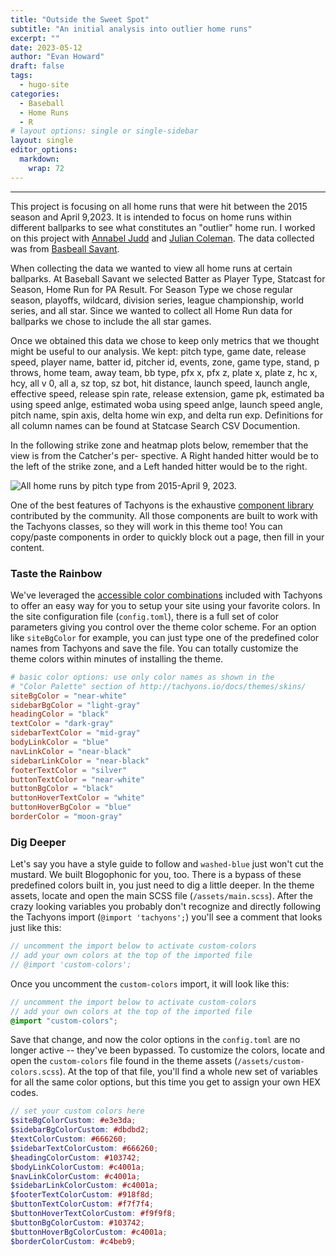 ```yaml
---
title: "Outside the Sweet Spot"
subtitle: "An initial analysis into outlier home runs"
excerpt: ""
date: 2023-05-12
author: "Evan Howard"
draft: false
tags:
  - hugo-site
categories:
  - Baseball
  - Home Runs
  - R
# layout options: single or single-sidebar
layout: single
editor_options: 
  markdown: 
    wrap: 72
---
```


------------------------------------------------------------------------

This project is focusing on all home runs that were hit between the 2015
season and April 9,2023. It is intended to focus on home runs within
different ballparks to see what constitutes an "outlier" home run. I
worked on this project with [Annabel Judd]() and [Julian Coleman](). The
data collected was from [Basbeall Savant]().

When collecting the data we wanted to view all home runs at certain
ballparks. At Baseball Savant we selected Batter as Player Type,
Statcast for Season, Home Run for PA Result. For Season Type we chose
regular season, playoffs, wildcard, division series, league
championship, world series, and all star. Since we wanted to collect all
Home Run data for ballparks we chose to include the all star games.

Once we obtained this data we chose to keep only metrics that we thought
might be useful to our analysis. We kept: pitch type, game date, release
speed, player name, batter id, pitcher id, events, zone, game type,
stand, p throws, home team, away team, bb type, pfx x, pfx z, plate x,
plate z, hc x, hcy, all v 0, all a, sz top, sz bot, hit distance, launch
speed, launch angle, effective speed, release spin rate, release
extension, game pk, estimated ba using speed anlge, estimated woba using
speed anlge, launch speed angle, pitch name, spin axis, delta home win
exp, and delta run exp. Definitions for all column names can be found at
Statcase Search CSV Documention.

In the following strike zone and heatmap plots below, remember that the
view is from the Catcher's per- spective. A Right handed hitter would be
to the left of the strike zone, and a Left handed hitter would be to the
right.

![All home runs by pitch type from 2015-April 9,
2023.](allHRStrikeZone.png)

One of the best features of Tachyons is the exhaustive [component
library](https://www.tachyonstemplates.com/components/?selectedKind=AboutPages&selectedStory=AboutUs&full=0&down=0&left=1&panelRight=0)
contributed by the community. All those components are built to work
with the Tachyons classes, so they will work in this theme too! You can
copy/paste components in order to quickly block out a page, then fill in
your content.

### Taste the Rainbow

We've leveraged the [accessible color
combinations](http://tachyons.io/docs/themes/skins/) included with
Tachyons to offer an easy way for you to setup your site using your
favorite colors. In the site configuration file (`config.toml`), there
is a full set of color parameters giving you control over the theme
color scheme. For an option like `siteBgColor` for example, you can just
type one of the predefined color names from Tachyons and save the file.
You can totally customize the theme colors within minutes of installing
the theme.

``` toml
# basic color options: use only color names as shown in the
# "Color Palette" section of http://tachyons.io/docs/themes/skins/
siteBgColor = "near-white"
sidebarBgColor = "light-gray"
headingColor = "black"
textColor = "dark-gray"
sidebarTextColor = "mid-gray"
bodyLinkColor = "blue"
navLinkColor = "near-black"
sidebarLinkColor = "near-black"
footerTextColor = "silver"
buttonTextColor = "near-white"
buttonBgColor = "black"
buttonHoverTextColor = "white"
buttonHoverBgColor = "blue"
borderColor = "moon-gray"
```

### Dig Deeper

Let's say you have a style guide to follow and `washed-blue` just won't
cut the mustard. We built Blogophonic for you, too. There is a bypass of
these predefined colors built in, you just need to dig a little deeper.
In the theme assets, locate and open the main SCSS file
(`/assets/main.scss`). After the crazy looking variables you probably
don't recognize and directly following the Tachyons import
(`@import 'tachyons';`) you'll see a comment that looks just like this:

``` scss
// uncomment the import below to activate custom-colors
// add your own colors at the top of the imported file
// @import 'custom-colors';
```

Once you uncomment the `custom-colors` import, it will look like this:

``` scss
// uncomment the import below to activate custom-colors
// add your own colors at the top of the imported file
@import "custom-colors";
```

Save that change, and now the color options in the `config.toml` are no
longer active -- they've been bypassed. To customize the colors, locate
and open the `custom-colors` file found in the theme assets
(`/assets/custom-colors.scss`). At the top of that file, you'll find a
whole new set of variables for all the same color options, but this time
you get to assign your own HEX codes.

``` scss
// set your custom colors here
$siteBgColorCustom: #e3e3da;
$sidebarBgColorCustom: #dbdbd2;
$textColorCustom: #666260;
$sidebarTextColorCustom: #666260;
$headingColorCustom: #103742;
$bodyLinkColorCustom: #c4001a;
$navLinkColorCustom: #c4001a;
$sidebarLinkColorCustom: #c4001a;
$footerTextColorCustom: #918f8d;
$buttonTextColorCustom: #f7f7f4;
$buttonHoverTextColorCustom: #f9f9f8;
$buttonBgColorCustom: #103742;
$buttonHoverBgColorCustom: #c4001a;
$borderColorCustom: #c4beb9;
```
